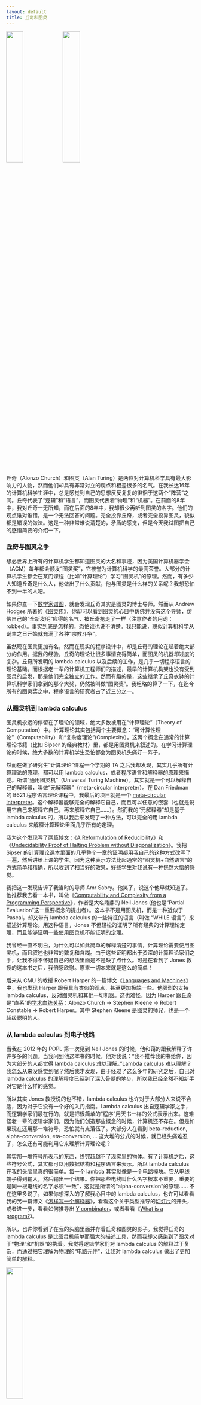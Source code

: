 ```yaml
---
layout: default
title: 丘奇和图灵
---
```


<img src="http://www.yinwang.org/images/Alonzo_Church.jpg" width="30%"><img src="http://www.yinwang.org/images/Alan_Turing.jpg"  width="30%">


丘奇（Alonzo Church）和图灵（Alan Turing）是两位对计算机科学具有最大影响力的人物，然而他们却具有非常对立的观点和相差很多的名气。在我长达16年的计算机科学生涯中，总是感觉到自己的思想反反复复的徘徊于这两个“阵营”之间。丘奇代表了“逻辑”和“语言”，而图灵代表着“物理”和“机器”。在前面的8年中，我对丘奇一无所知，而在后面的8年中，我却很少再听到图灵的名字。他们的观点谁对谁错，是一个无法回答的问题。完全投靠丘奇，或者完全投靠图灵，貌似都是错误的做法。这是一种非常难说清楚的，矛盾的感觉，但是今天我试图把自己的感悟简要的介绍一下。


### 丘奇与图灵之争

想必世界上所有的计算机学生都知道图灵的大名和事迹，因为美国计算机器学会（ACM）每年都会颁发“图灵奖”，它被誉为计算机科学的最高荣誉。大部分的计算机学生都会在某门课程（比如“计算理论”）学习“图灵机”的原理。然而，有多少人知道丘奇是什么人，他做出了什么贡献，他与图灵是什么样的关系呢？我想恐怕不到一半的人吧。

如果你查一下<a href="http://www.genealogy.math.ndsu.nodak.edu/id.php?id=8014">数学家谱图</a>，就会发现丘奇其实是图灵的博士导师。然而从 Andrew Hodges 所著的《<a href="http://www.turing.org.uk/bio/part3.html">图灵传</a>》，你却可以看到图灵的心目中仿佛并没有这个导师，仿佛自己的“全新发明”应得的名气，被丘奇抢走了一样（注意作者的用词：robbed）。事实到底是怎样的，恐怕谁也说不清楚。我只能说，貌似计算机科学从诞生之日开始就充满了各种“宗教斗争”。

虽然现在图灵更加有名，然而在现实的程序设计中，却是丘奇的理论在起着绝大部分的作用。据我的经验，丘奇的理论让很多事情变得简单，而图灵的机器却过度的复杂。丘奇所发明的 lambda calculus 以及后续的工作，是几乎一切程序语言的理论基础。而根据老一辈的计算机工程师们的描述，最早的计算机构架也没有受到图灵的启发，那是他们完全独立的工作。然而有趣的是，这些继承了丘奇衣钵的计算机科学家们拿到的那个大奖，仍然被叫做“图灵奖”。我粗略的算了一下，在迄今所有的图灵奖之中，程序语言的研究者占了近三分之一。


### 从图灵机到 lambda calculus

图灵机永远的停留在了理论的领域，绝大多数被用在“计算理论”（Theory of Computation）中。计算理论其实包括两个主要概念：“可计算性理论”（Computability）和“复杂度理论”(Complexity）。这两个概念在通常的计算理论书籍（比如 Sipser 的经典教材）里，都是用图灵机来叙述的。在学习计算理论的时候，绝大多数的计算机学生恐怕都会为图灵机头痛好一阵子。

然而在做了研究生“计算理论”课程一个学期的 TA 之后我却发现，其实几乎所有计算理论的原理，都可以用 lambda calculus，或者程序语言和解释器的原理来描述。所谓“通用图灵机”（Universal Turing Machine），其实就是一个可以解释自己的解释器，叫做“元解释器”（meta-circular interpreter）。在 Dan Friedman 的 B621 程序语言理论课程中，我最后的项目就是一个 <a href="https://github.com/yinwang0/old-toys/blob/master/meta-interp.ss">meta-circular interpreter</a>。这个解释器能够完全的解释它自己，而且可以任意的嵌套（也就是说用它自己来解释它自己，再来解释它自己……）。然而我的“元解释器”却是基于 lambda calculus 的，所以我后来发现了一种方法，可以完全的用 lambda calculus 来解释计算理论里面几乎所有的定理。

我为这个发现写了两篇博文：《<a href="http://yinwang0.wordpress.com/2012/03/22/reducibility">A Reformulation of Reducibility</a>》和《<a href="http://yinwang0.wordpress.com/2012/10/25/halting">Undecidability Proof of Halting Problem without Diagonalization</a>》。我把 Sipser 的<a href="http://www.amazon.com/dp/113318779X">计算理论课本</a>里面的几乎整个一章的证明都用我自己的这种方式改写了一遍，然后讲给上课的学生。因为这种表示方法比起通常的“图灵机+自然语言”的方式简单和精确，所以收到了相当好的效果，好些学生对我说有一种恍然大悟的感觉。

我把这一发现告诉了我当时的导师 Amr Sabry。他笑了，说这个他早就知道了。他推荐我去看一本书，叫做《<a href="http://www.diku.dk/~neil/Comp2book.html">Computability and Complexity from a Programming Perspective</a>》，作者是大名鼎鼎的 Neil Jones (他也是“Partial Evaluation”这一重要概念的提出者）。这本书不是用图灵机，而是一种近似于 Pascal，却又带有 lambda calculus  的一些特征的语言（叫做 “WHILE 语言”）来描述计算理论。用这种语言，Jones 不但轻松的证明了所有经典的计算理论定理，而且能够证明一些使用图灵机不能证明的定理。

我曾经一直不明白，为什么可以如此简单的解释清楚的事情，计算理论需要使用图灵机，而且叙述也非常的繁复和含糊。由于这些证明都出于资深的计算理论家们之手，让我不得不怀疑自己的想法里面是不是缺了点什么。可是在看到了 Jones 教授的这本书之后，我倍感欣慰。原来一切本来就是这么的简单！

后来从 CMU 的教授 Robert Harper 的一篇博文《<a href="http://existentialtype.wordpress.com/2011/03/16/languages-and-machines">Languages and Machines</a>》中，我也发现 Harper 跟我具有类似的观点，甚至更加极端一些。他强烈的支持 lambda calculus，反对图灵机和其他一切机器。这也难怪，因为 Harper 跟丘奇是“直系”的<a href="http://www.genealogy.math.ndsu.nodak.edu/id.php?id=50068">学术血统关系</a>：Alonzo Church -> Stephen Kleene -> Robert Constable -> Robert Harper。其中 Stephen Kleene 是图灵的师兄，也是一个超级聪明的人。


### 从 lambda calculus 到电子线路

当我在 2012 年的 POPL 第一次见到 Neil Jones 的时候，他和蔼的跟我解释了许许多多的问题。当我问到他这本书的时候，他对我说：“我不推荐我的书给你，因为大部分的人都觉得 lambda calculus 难以理解。”Lambda calculus 难以理解？我怎么从来没感觉到呢？然后我才发现，由于经过了这么多年的研究之后，自己对 lambda calculus 的理解程度已经到了深入骨髓的地步，所以我已经全然不知新手对它是什么样的感觉。

所以其实 Jones 教授说的也不错，lambda calculus 也许对于大部分人来说不合适，因为对于它没有一个好的入门指南。Lambda calculus 出自逻辑学家之手，而逻辑学家们最在行的，就是把很简单的“程序”用天书一样的公式表示出来。这难怪老一辈的逻辑学家们，因为他们创造那些概念的时候，计算机还不存在。但是如果现在还用那一堆符号，恐怕就有点落伍了。大部分人在看到 beta-reduction, alpha-conversion, eta-conversion, ... 这大堆的公式的时候，就已经头痛难忍了，怎么还有可能利用它来理解计算理论呢？

其实那一堆符号所表示的东西，终究超越不了现实里的物体。有了计算机之后，这些符号公式，其实都可以用数据结构和程序语言来表示。所以 lambda calculus 在我的头脑里真的很简单。每一个 lambda 其实就像是一个电路模块。它从电线端子得到输入，然后输出一个结果。你把那些电线叫什么名字根本不重要，重要的是同一根电线的名字必须“一致”，这就是所谓的“alpha-conversion”的原理…… 不在这里多说了，如果你想深入的了解我心目中的 lambda calculus，也许可以看看我的另一篇博文《<a href="http://www.yinwang.org/blog-cn/2012/08/01/interpreter">怎样写一个解释器</a>》，看看这个关于类型推导的<a href="http://www.tudou.com/programs/view/GU9GtDuWSMk">幻灯片</a>的开头，或者进一步，看看如何推导出 <a href="http://yinwang0.wordpress.com/2012/04/09/reinvent-y">Y combinator</a>，或者看看《<a href="http://yinwang0.wordpress.com/2012/09/16/what-is-a-program">What is a program?</a>》。

所以，也许你看到了在我的头脑里面并存着丘奇和图灵的影子。我觉得丘奇的 lambda calculus 是比图灵机简单而强大的描述工具，然而我却又感染到了图灵对于“物理”和“机器”的执着。我觉得逻辑学家们对 lambda calculus 的解释过于复杂，而通过把它理解为物理的“电路元件”，让我对 lambda calculus 做出了更加简单的解释。

<img src="http://www.yinwang.org/images/lambda-inside.png" width="30%">

所以到最后，丘奇和图灵这两种看似矛盾的思想，在我的脑海里得到了和谐的统一。利用这些精髓的思想，我可以解决许许多多的问题。感谢你们，计算机科学的两位鼻祖。
